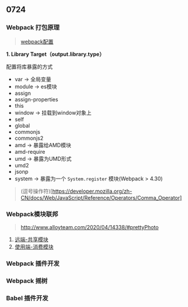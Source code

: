## 0724 

### Webpack 打包原理

> [webpack配置](https://webpack.docschina.org/configuration/)

**1. Library Target（output.library.type）**

配置将库暴露的方式

+ var -> 全局变量
+ module -> es模块
+ assign
+ assign-properties
+ this
+ window -> 挂载到window对象上
+ self
+ global
+ commonjs
+ commonjs2
+ amd -> 暴露给AMD模块
+ amd-require
+ umd -> 暴露为UMD形式
+ umd2
+ jsonp
+ system -> 暴露为一个 `System.register` 模块(Webpack > 4.30)

> (逗号操作符)[https://developer.mozilla.org/zh-CN/docs/Web/JavaScript/Reference/Operators/Comma_Operator]

### Webpack模块联邦

> http://www.alloyteam.com/2020/04/14338/#prettyPhoto

1. [远端-共享模块](../../practise/federationRemote/webpack.config.js)
2. [使用端-消费模块](../../practise/federationHost/webpack.config.js)

### Webpack 插件开发



### Webpack 摇树



### Babel 插件开发

